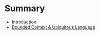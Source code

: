 # Summary

* [Introduction](README.md)
* [Bounded Context & Ubiquitous Language](bounded-context-and-ubiquitous-language.md)

